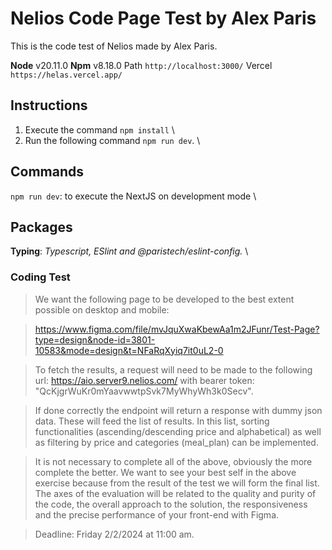 # Nelios Code Page Test by Alex Paris
This is the code test of Nelios made by Alex Paris.

**Node** v20.11.0
**Npm** v8.18.0
Path `http://localhost:3000/`
Vercel `https://helas.vercel.app/`

## Instructions
1. Execute the command `npm install` \
2. Run the following command `npm run dev`. \

## Commands
`npm run dev`: to execute the NextJS on development mode \

## Packages
**Typing**: _Typescript, ESlint and @paristech/eslint-config._ \

### Coding Test
>We want the following page to be developed to the best extent possible on desktop and mobile:

>https://www.figma.com/file/mvJquXwaKbewAa1m2JFunr/Test-Page?type=design&node-id=3801-10583&mode=design&t=NFaRqXyiq7it0uL2-0

>To fetch the results, a request will need to be made to the following url: https://aio.server9.nelios.com/ with bearer token: "QcKjgrWuKr0mYaavwwtpSvk7MyWhyWh3k0Secv".

>If done correctly the endpoint will return a response with dummy json data. These will feed the list of results. In this list, sorting functionalities (ascending/descending price and alphabetical) as well as filtering by price and categories (meal_plan) can be implemented.


>It is not necessary to complete all of the above, obviously the more complete the better. We want to see your best self in the above exercise because from the result of the test we will form the final list. The axes of the evaluation will be related to the quality and purity of the code, the overall approach to the solution, the responsiveness and the precise performance of your front-end with Figma.

>Deadline: Friday 2/2/2024 at 11:00 am.
